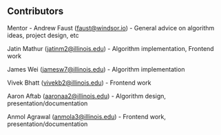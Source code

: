 ## Contributors
Mentor - Andrew Faust (faust@windsor.io) - General advice on algorithm ideas, project design, etc

Jatin Mathur (jatinm2@illinois.edu) - Algorithm implementation, Frontend work

James Wei (jamesw7@illinois.edu) - Algorithm implementation

Vivek Bhatt (vivekb2@illinois.edu) - Frontend work

Aaron Aftab (aaronaa2@illinois.edu) - Algorithm design, presentation/documentation

Anmol Agrawal (anmola3@illinois.edu) - Frontend work, presentation/documentation
